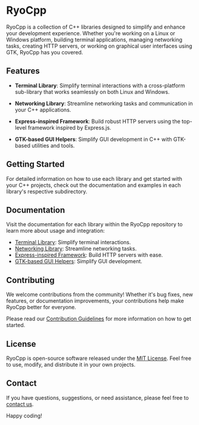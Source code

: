 # RyoCpp

RyoCpp is a collection of C++ libraries designed to simplify and enhance your development experience. Whether you're working on a Linux or Windows platform, building terminal applications, managing networking tasks, creating HTTP servers, or working on graphical user interfaces using GTK, RyoCpp has you covered.

## Features

- **Terminal Library**: Simplify terminal interactions with a cross-platform sub-library that works seamlessly on both Linux and Windows.

- **Networking Library**: Streamline networking tasks and communication in your C++ applications.

- **Express-inspired Framework**: Build robust HTTP servers using the top-level framework inspired by Express.js.

- **GTK-based GUI Helpers**: Simplify GUI development in C++ with GTK-based utilities and tools.

## Getting Started

For detailed information on how to use each library and get started with your C++ projects, check out the documentation and examples in each library's respective subdirectory.

## Documentation

Visit the documentation for each library within the RyoCpp repository to learn more about usage and integration:

- [Terminal Library](/terminal): Simplify terminal interactions.
- [Networking Library](/networking): Streamline networking tasks.
- [Express-inspired Framework](/express-framework): Build HTTP servers with ease.
- [GTK-based GUI Helpers](/gui-helpers): Simplify GUI development.

## Contributing

We welcome contributions from the community! Whether it's bug fixes, new features, or documentation improvements, your contributions help make RyoCpp better for everyone.

Please read our [Contribution Guidelines](CONTRIBUTING.md) for more information on how to get started.

## License

RyoCpp is open-source software released under the [MIT License](LICENSE). Feel free to use, modify, and distribute it in your own projects.

## Contact

If you have questions, suggestions, or need assistance, please feel free to [contact us](mailto:your-email@example.com).

Happy coding!
